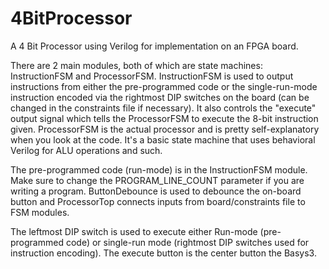 # 4BitProcessor
A 4 Bit Processor using Verilog for implementation on an FPGA board.

There are 2 main modules, both of which are state machines: InstructionFSM and ProcessorFSM.
InstructionFSM is used to output instructions from either the pre-programmed code or the single-run-mode instruction encoded via the rightmost DIP switches on the board (can be changed in the constraints file if necessary). It also controls the "execute" output signal which tells the ProcessorFSM to execute the 8-bit instruction given.
ProcessorFSM is the actual processor and is pretty self-explanatory when you look at the code. It's a basic state machine that uses behavioral Verilog for ALU operations and such.

The pre-programmed code (run-mode) is in the InstructionFSM module. Make sure to change the PROGRAM_LINE_COUNT parameter if you are writing a program.
ButtonDebounce is used to debounce the on-board button and ProcessorTop connects inputs from board/constraints file to FSM modules.

The leftmost DIP switch is used to execute either Run-mode (pre-programmed code) or single-run mode (rightmost DIP switches used for instruction encoding).
The execute button is the center button the Basys3.
